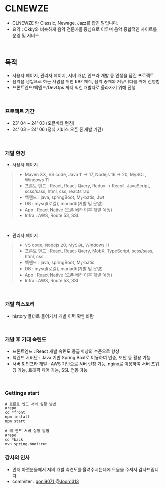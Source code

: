 # CLNEWZE

- CLNEWZE 란 Classic, Newage, Jazz를 합친 말입니다.
- 요약 : Okky와 비슷하게 음악 전문가들 중심으로 이루며 음악 종합적인 사이트를 운영 및 서비스 

<br/>

## 목적

- 사용자 페이지, 관리자 페이지, 서버 개발, 인프라 개발 등 인생을 담긴 프로젝트
- 음악을 생업으로 하는 사람을 위한 ERP 제작, 음악 중계와 커뮤니티를 위해 진행함
- 프론트엔드/백엔드/DevOps 까지 익힌 개발자로 올라가기 위해 진행

<br/>

### 프로젝트 기간

- 23' 04 ~ 24' 03 (오픈베타 런칭)
- 24' 03 ~ 24' 06 (정식 서비스 오픈 전 개발 기간)

<br/>

### 개발 환경

- 사용자 페이지

> - Maven XX, VS code, Java 11 -> 17, Nodejs 16 -> 20, MySQL, Windows 11
> - 프론트 엔드 : React, React-Query, Redux -> Recoil, JavaScript, scss/sass, html, css, reactstrap
> - 백엔드 : java, springBoot, My-batis, Jwt
> - DB : mysql(로컬), mariadb(개발 및 운영)
> - App : React Native (오픈 베타 이후 개발 예정)
> - Infra : AWS, Route 53, SSL

<br/>

- 관리자 페이지

> - VS code, Nodejs 20, MySQL, Windows 11
> - 프론트 엔드 : React, React-Query, MobX, TypeScript, scss/sass, html, css
> - 백엔드 : java, springBoot, My-batis
> - DB : mysql(로컬), mariadb(개발 및 운영)
> - App : React Native (오픈 베타 이후 개발 예정)
> - Infra : AWS, Route 53, SSL

<br/>

### 개발 히스토리

- history 폴더로 들어가서 개발 이력 확인 바람

<br/>

### 개발 후 기대 숙련도

- 프론트엔드 : React 개발 숙련도 중급 이상의 수준으로 향상
- 백엔드 서버단 : Java 기반 Spring Boot로 이용하여 인증, 보안 등 활용 가능
- 서버 & 인프라 개발 : AWS 기반으로 서버 런칭 가능, nginx로 이용하여 서버 포워딩 가능, 트래픽 제어 가능, SSL 연동 가능

<br/>

### Gettings start

```
# 프론트 엔드 서버 실행 방법
#repo
cd *front
npm install
npm start
```

```
# 백 엔드 서버 실행 방법
#repo
cd *back
mvn spring-boot:run
```


### 감사의 인사

- 먼저 아랫분들께서 저의 개발 숙련도를 올려주시는데에 도움을 주셔서 감사드립니다.
- commiter : [goni9071](https://github.com/goni9071),[@Joon1313](https://github.com/Joon1313)
